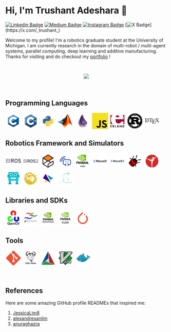# Hi, I'm Trushant Adeshara 👋 

[![Linkedin Badge](https://img.shields.io/badge/Linkedin-blue?style=flat&logo=Linkedin&logoColor=white&link=https%3A%2F%2Fwww.linkedin.com%2Fin%2Ftrushant-adeshara%2F)](https://www.linkedin.com/in/trushant-adeshara/)
[![Medium Badge](https://img.shields.io/badge/Medium-black?style=flat&logo=Medium&logoColor=white&link=https%3A%2F%2Fmedium.com%2F%40trushant_64270)](https://medium.com/@trushant_64270)
[![Instagram Badge](https://img.shields.io/badge/Instagram-purple?style=flat&logo=Instagram&logoColor=white&link=https%3A%2F%2Fwww.instagram.com%2Ftrushant_adeshara%2F)](https://www.instagram.com/trushant_adeshara/)
[![X Badge](https://img.shields.io/badge/-black?style=flat&logo=X&logoColor=white&link=https%3A%2F%2Fx.com%2F_trushant_)](https://x.com/_trushant_)

Welcome to my profile! I'm a robotics graduate student at the University of Michigan. I am currently research in the domain of multi-robot / multi-agent systems, parallel computing, deep learning and additive manufacturing. Thanks for visiting and do checkout my [portfolio](https://trushant-adeshara.com/) !

<br>

<p align='center'>
  <a href="#"><img src='[![Trushant's GitHub stats](https://github-readme-stats.vercel.app/api?username=trushant05)](https://github.com/anuraghazra/github-readme-stats)' width='350'></a>
</p>

<br>

## Programming Languages
<span title="C"><code><img height="50" alt="c" src="./assets/program_lang/c.png"></code></span>
<span title="C++"><code><img height="50" alt="cpp" src="./assets/program_lang/cpp.png"></code></span>
<span title="Python"><code><img height="50" alt="python" src="./assets/program_lang/python.png"></code></span>
<span title="MATLAB"><code><img height="50" alt="matlab" src="./assets/program_lang/matlab.png"></code></span>
<span title="Elixir"><code><img height="50" alt="elixir" src="./assets/program_lang/elixir.png"></code></span>
<span title="Javascript"><code><img height="50" alt="javascript" src="./assets/program_lang/js.png"></code></span>
<span title="Erlang"><code><img height="50" alt="erlang" src="./assets/program_lang/erlang.png"></code></span>
<span title="Rust"><code><img height="50" alt="rust" src="./assets/program_lang/rust.png"></code></span>
<span title="LATEX"><code><img height="50" alt="latex" src="./assets/program_lang/latex.png"></code></span>

## Robotics Framework and Simulators
<span title="ROS 1"><code><img height="50" alt="ros1" src="./assets/robo_fw_sim/ros1.png"></code></span>
<span title="ROS 2"><code><img height="50" alt="ros2" src="./assets/robo_fw_sim/ros2.png"></code></span>
<span title="Gazebo"><code><img height="50" alt="gazebo" src="./assets/robo_fw_sim/gazebo.png"></code></span>
<span title="Open-RMF"><code><img height="50" alt="open-rmf" src="./assets/robo_fw_sim/openrmf.png"></code></span>
<span title="Isaac"><code><img height="50" alt="isaac" src="./assets/robo_fw_sim/isaac.png"></code></span>
<span title="Moveit 1"><code><img height="50" alt="moveit1" src="./assets/robo_fw_sim/moveit1.png"></code></span>
<span title="Moveit 2"><code><img height="50" alt="moveit2" src="./assets/robo_fw_sim/moveit2.png"></code></span>
<span title="Webots"><code><img height="50" alt="webots" src="./assets/robo_fw_sim/webots.png"></code></span>
<span title="CouppeliaSim"><code><img height="50" alt="couppelia_sim" src="./assets/robo_fw_sim/couppelia_sim.png"></code></span>
<span title="YARP"><code><img height="50" alt="yarp" src="./assets/robo_fw_sim/yarp.png"></code></span>
<span title="OROCOS"><code><img height="50" alt="orocos" src="./assets/robo_fw_sim/orocos.png"></code></span>
<span title="Robotics Library"><code><img height="50" alt="robotics_library" src="./assets/robo_fw_sim/robotics_library.png"></code></span>
<span title="Open RAVE"><code><img height="50" alt="open_rave" src="./assets/robo_fw_sim/open_rave.png"></code></span>

## Libraries and SDKs
<span title="OpenCV"><code><img height="50" alt="opencv" src="./assets/lib_sdk/opencv.png"></code></span>
<span title="GStreamer"><code><img height="50" alt="gstreamer" src="./assets/lib_sdk/gstreamer.png"></code></span>
<span title="DeepStream"><code><img height="50" alt="deepstream" src="./assets/lib_sdk/deepstream.png"></code></span>
<span title="CUDA"><code><img height="50" alt="cuda" src="./assets/lib_sdk/cuda.png"></code></span>
<span title="PyTorch"><code><img height="50" alt="pytorch" src="./assets/lib_sdk/pytorch.png"></code></span>

## Tools
<span title="Git"><code><img height="50" alt="git" src="./assets/tools/git.png"></code></span>
<span title="Make"><code><img height="50" alt="make" src="./assets/tools/make.png"></code></span>
<span title="CMake"><code><img height="50" alt="cmake" src="./assets/tools/cmake.png"></code></span>
<span title="Vim"><code><img height="50" alt="vim" src="./assets/tools/vim.png"></code></span>
<span title="Docker"><code><img height="50" alt="docker" src="./assets/tools/docker.png"></code></span>

<br>

## References

Here are some amazing GitHub profile READMEs that inspired me:
1. [JessicaLim8](https://github.com/JessicaLim8/JessicaLim8/blob/master/README.md)
2. [alexandresanlim](https://github.com/alexandresanlim/alexandresanlim/blob/master/README.md)
3. [anuraghazra](https://github.com/anuraghazra)
